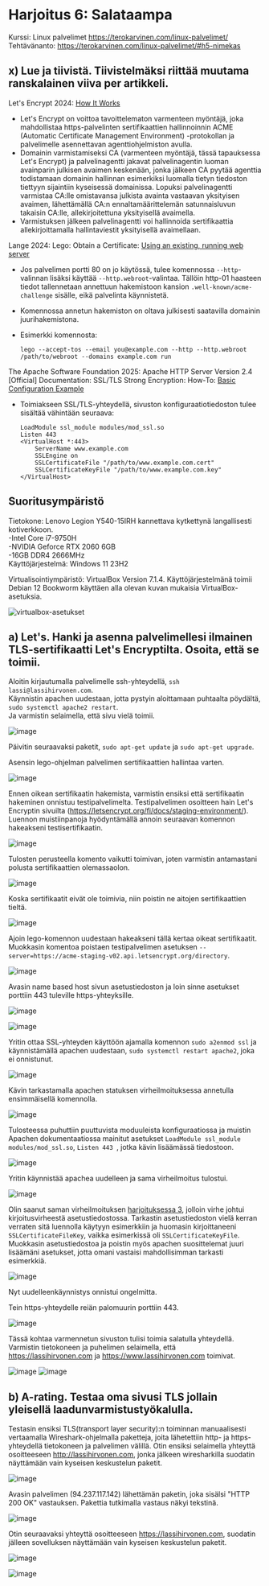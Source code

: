 # Harjoitus 6: Salataampa
Kurssi: Linux palvelimet https://terokarvinen.com/linux-palvelimet/ \
Tehtävänanto: https://terokarvinen.com/linux-palvelimet/#h5-nimekas

## x) Lue ja tiivistä. Tiivistelmäksi riittää muutama ranskalainen viiva per artikkeli.
Let's Encrypt 2024: [How It Works](https://letsencrypt.org/how-it-works/)
- Let's Encrypt on voittoa tavoittelematon varmenteen myöntäjä, joka mahdollistaa https-palvelinten sertifikaattien hallinnoinnin ACME (Automatic Certificate Management Environment) -protokollan ja palvelimelle asennettavan agenttiohjelmiston avulla.
- Domainin varmistamiseksi CA (varmenteen myöntäjä, tässä tapauksessa Let's Encrypt) ja palvelinagentti jakavat palvelinagentin luoman avainparin julkisen avaimen keskenään, jonka jälkeen CA pyytää agenttia todistamaan domainin hallinnan esimerkiksi luomalla tietyn tiedoston tiettyyn sijaintiin kyseisessä domainissa. Lopuksi palvelinagentti varmistaa CA:lle omistavansa julkista avainta vastaavan yksityisen avaimen, lähettämällä CA:n ennaltamäärittelemän satunnaisluvun takaisin CA:lle, allekirjoitettuna yksityisellä avaimella. 
- Varmistuksen jälkeen palvelinagentti voi hallinnoida sertifikaattia allekirjoittamalla hallintaviestit yksityisellä avaimellaan.

Lange 2024: Lego: Obtain a Certificate: [Using an existing, running web server](https://go-acme.github.io/lego/usage/cli/obtain-a-certificate/index.html#using-an-existing-running-web-server)
- Jos palvelimen portti 80 on jo käytössä, tulee komennossa `--http`-valinnan lisäksi käyttää `--http.webroot`-valintaa. Tällöin http-01 haasteen tiedot tallennetaan annettuun hakemistoon kansion `.well-known/acme-challenge` sisälle, eikä palvelinta käynnistetä.
- Komennossa annetun hakemiston on oltava julkisesti saatavilla domainin juurihakemistona.
- Esimerkki komennosta:

      lego --accept-tos --email you@example.com --http --http.webroot /path/to/webroot --domains example.com run

The Apache Software Foundation 2025: Apache HTTP Server Version 2.4 [Official] Documentation: SSL/TLS Strong Encryption: How-To: [Basic Configuration Example](https://httpd.apache.org/docs/2.4/ssl/ssl_howto.html#configexample)
- Toimiakseen SSL/TLS-yhteydellä, sivuston konfiguraatiotiedoston tulee sisältää vähintään seuraava:

      LoadModule ssl_module modules/mod_ssl.so
      Listen 443
      <VirtualHost *:443>
          ServerName www.example.com
          SSLEngine on
          SSLCertificateFile "/path/to/www.example.com.cert"
          SSLCertificateKeyFile "/path/to/www.example.com.key"
      </VirtualHost>


## Suoritusympäristö
Tietokone: Lenovo Legion Y540-15IRH kannettava kytkettynä langallisesti kotiverkkoon.\
-Intel Core i7-9750H\
-NVIDIA Geforce RTX 2060 6GB\
-16GB DDR4 2666MHz\
Käyttöjärjestelmä: Windows 11 23H2

Virtualisointiympäristö: VirtualBox Version 7.1.4. Käyttöjärjestelmänä toimii Debian 12 Bookworm käyttäen alla olevan kuvan mukaisia VirtualBox-asetuksia.

![virtualbox-asetukset](https://github.com/user-attachments/assets/ad4b8cd8-9cd2-4ebd-b4f7-86d0b8e23aa1)

## a) Let's. Hanki ja asenna palvelimellesi ilmainen TLS-sertifikaatti Let's Encryptilta. Osoita, että se toimii.
Aloitin kirjautumalla palvelimelle ssh-yhteydellä, `ssh lassi@lassihirvonen.com`. \
Käynnistin apachen uudestaan, jotta pystyin aloittamaan puhtaalta pöydältä, `sudo systemctl apache2 restart`. \
Ja varmistin selaimella, että sivu vielä toimii. 

![image](https://github.com/user-attachments/assets/9b9d2c02-6814-4a7c-bc66-af70738dd200)

Päivitin seuraavaksi paketit, `sudo apt-get update` ja `sudo apt-get upgrade`.

Asensin lego-ohjelman palvelimen sertifikaattien hallintaa varten.

![image](https://github.com/user-attachments/assets/26285756-4503-4462-8aec-80b69dabd7a3)

Ennen oikean sertifikaatin hakemista, varmistin ensiksi että sertifikaatin hakeminen onnistuu testipalvelimelta. Testipalvelimen osoitteen hain Let's Encryptin sivuilta (https://letsencrypt.org/fi/docs/staging-environment/). Luennon muistiinpanoja hyödyntämällä annoin seuraavan komennon hakeakseni testisertifikaatin.

![image](https://github.com/user-attachments/assets/45301fb8-79e8-42e3-83dd-61ff1c2635dc)

Tulosten perusteella komento vaikutti toimivan, joten varmistin antamastani polusta sertifikaattien olemassaolon.

![image](https://github.com/user-attachments/assets/9f1d8fe2-c1a7-4059-92eb-88739f1a8f06)

Koska sertifikaatit eivät ole toimivia, niin poistin ne aitojen sertifikaattien tieltä.

![image](https://github.com/user-attachments/assets/c1c41999-7b09-41fe-bf08-b8e4d2882eab)

Ajoin lego-komennon uudestaan hakeakseni tällä kertaa oikeat sertifikaatit. Muokkasin komentoa poistaen testipalvelimen asetuksen `--server=https://acme-staging-v02.api.letsencrypt.org/directory`.

![image](https://github.com/user-attachments/assets/98d9420d-d431-48c4-9ab9-3c03c2cdd5e1)

Avasin name based host sivun asetustiedoston ja loin sinne asetukset porttiin 443 tuleville https-yhteyksille.

![image](https://github.com/user-attachments/assets/042574fc-4f0b-4bd1-b2ee-1811fa7a45cb)

![image](https://github.com/user-attachments/assets/68cbee55-94f6-4150-a256-9d205e4cc1fc)

Yritin ottaa SSL-yhteyden käyttöön ajamalla komennon `sudo a2enmod ssl` ja käynnistämällä apachen uudestaan, `sudo systemctl restart apache2`, joka ei onnistunut.

![image](https://github.com/user-attachments/assets/0a8ee76c-ddb8-43bf-ba6c-2081e3bced14)

Kävin tarkastamalla apachen statuksen virheilmoituksessa annetulla ensimmäisellä komennolla.

![image](https://github.com/user-attachments/assets/e39e853e-4e5a-4356-9472-041547d660a8)

Tulosteessa puhuttiin puuttuvista moduuleista konfiguraatiossa ja muistin Apachen dokumentaatiossa mainitut asetukset `LoadModule ssl_module modules/mod_ssl.so`, `Listen 443
`, jotka kävin lisäämässä tiedostoon.

![image](https://github.com/user-attachments/assets/c0e9b438-29f9-4065-b341-cffda888c885)

Yritin käynnistää apachea uudelleen ja sama virheilmoitus tulostui. 

![image](https://github.com/user-attachments/assets/5a9bd3de-eac9-432a-9ffb-ab7965a7862c)

Olin saanut saman virheilmoituksen [harjoituksessa 3](https://github.com/lassihi/linux-course/blob/main/h3/h3-hello-web-server.md), jolloin virhe johtui kirjoitusvirheestä asetustiedostossa. Tarkastin asetustiedoston vielä kerran verraten sitä luennolla käytyyn esimerkkiin ja huomasin kirjoittaneeni `SSLCertificateFileKey`, vaikka esimerkissä oli `SSLCertificateKeyFile`. Muokkasin asetustiedostoa ja poistin myös apachen suosittelemat juuri lisäämäni asetukset, jotta omani vastaisi mahdollisimman tarkasti esimerkkiä.

![image](https://github.com/user-attachments/assets/682c89f9-7654-4d80-b9cf-a94f672600af)

Nyt uudelleenkäynnistys onnistui ongelmitta. 

Tein https-yhteydelle reiän palomuurin porttiin 443.

![image](https://github.com/user-attachments/assets/598dd8c7-584f-498c-bb19-ee241e4a147b)

Tässä kohtaa varmennetun sivuston tulisi toimia salatulla yhteydellä. Varmistin tietokoneen ja puhelimen selaimella, että https://lassihirvonen.com ja https://www.lassihirvonen.com toimivat.

![image](https://github.com/user-attachments/assets/c7bbfaa0-bb3b-4a21-84f9-c235cd7ebf1a)
![image](https://github.com/user-attachments/assets/0a0e70b5-9b22-4810-8617-15d2a86c20b3)

## b) A-rating. Testaa oma sivusi TLS jollain yleisellä laadunvarmistustyökalulla.

Testasin ensiksi TLS(transport layer security):n toiminnan manuaalisesti vertaamalla Wireshark-ohjelmalla paketteja, joita lähetettiin http- ja https-yhteydellä tietokoneen ja palvelimen välillä. Otin ensiksi selaimella yhteyttä osoitteeseen http://lassihirvonen.com, jonka jälkeen wiresharkilla suodatin näyttämään vain kyseisen keskustelun paketit.

![image](https://github.com/user-attachments/assets/e3304c85-6da4-46bf-a389-f4d647dd1790)

Avasin palvelimen (94.237.117.142) lähettämän paketin, joka sisälsi "HTTP 200 OK" vastauksen. Pakettia tutkimalla vastaus näkyi tekstinä.

![image](https://github.com/user-attachments/assets/f2a940fe-3d7a-47d3-83b1-8f96803c7190)

Otin seuraavaksi yhteyttä osoitteeseen https://lassihirvonen.com, suodatin jälleen sovelluksen näyttämään vain kyseisen keskustelun paketit.

![image](https://github.com/user-attachments/assets/b598f9e5-05da-4dd0-b46d-f037ff081023)

![image](https://github.com/user-attachments/assets/fb432481-3a87-4078-a180-89be049573a7)
